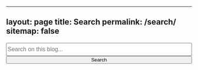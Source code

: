  ---
 layout: page
 title: Search
 permalink: /search/
 sitemap: false
 ---
 <div id="home-search" class="home">
   <script>
       (function() {
           var cx = '[Your CSE Search ID]';
           var gcse = document.createElement('script');
           gcse.type = 'text/javascript';
           gcse.async = true;
           gcse.src = (document.location.protocol == 'https:' ? 'https:' : 'http:') +
           '//www.google.com/cse/cse.js?cx=' + cx;
           var s = document.getElementsByTagName('script')[0];
           s.parentNode.insertBefore(gcse, s);
       })();
   </script>
   <gcse:search queryParameterName="searchString"></gcse:search>
</div>
 
<div id="search" align="center" style="margin-top:20px;">
  <form role="search" method="get" action="/search/" class="form-inline">
     <div class="form-group">
       <input style="height:36px;font-size:12pt;width: 100%"; id="searchString" name="searchString"
              placeholder="Search on this blog..." type="text"><br/>
       <input style="width: 100%" class="btn" id="searchButton" name="googleSearchName" type="submit" value="Search">
     </div>  
  </form>
</div>
